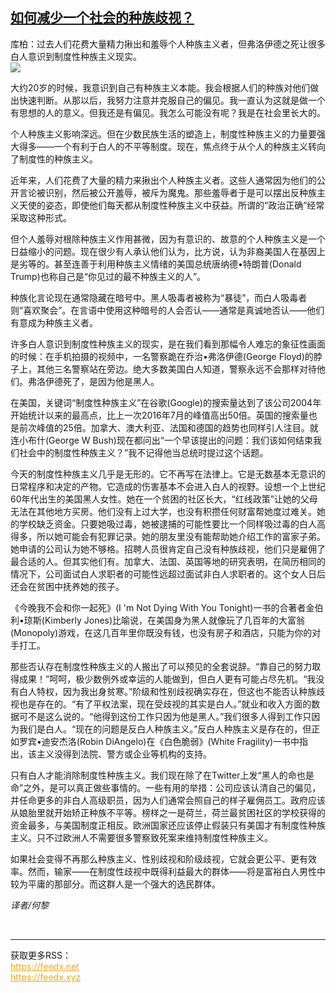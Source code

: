 <!--1592952742000-->
[如何减少一个社会的种族歧视？](https://cn.ft.com/story/001088275?full=y)
------

<div></div><div class="story-lead">库柏：过去人们花费大量精力揪出和羞辱个人种族主义者，但弗洛伊德之死让很多白人意识到制度性种族主义现实。</div><div class=" story-image image"><img src="https://thumbor.ftacademy.cn/unsafe/1340x754/https://thumbor.ftacademy.cn/unsafe/picture/8/000096418_piclink.jpg"></div><div class="story-body"><div id="story-body-container"><p>大约20岁的时候，我意识到自己有种族主义本能。我会根据人们的种族对他们做出快速判断。从那以后，我努力注意并克服自己的偏见。我一直认为这就是做一个有思想的人的意义。但我还是有偏见。我怎么可能没有呢？我是在社会里长大的。</p><p>个人种族主义影响深远。但在少数民族生活的塑造上，制度性种族主义的力量要强大得多——一个有利于白人的不平等制度。现在，焦点终于从个人的种族主义转向了制度性的种族主义。</p><p>近年来，人们花费了大量的精力来揪出个人种族主义者。这些人通常因为他们的公开言论被识别，然后被公开羞辱，被斥为魔鬼。那些羞辱者于是可以摆出反种族主义天使的姿态，即使他们每天都从制度性种族主义中获益。所谓的“政治正确”经常采取这种形式。</p><p>但个人羞辱对根除种族主义作用甚微，因为有意识的、故意的个人种族主义是一个日益缩小的问题。现在很少有人承认他们认为，比方说，认为非裔美国人在基因上是劣等的。甚至连善于利用种族主义情绪的美国总统唐纳德•特朗普(Donald Trump)也称自己是“你见过的最不种族主义的人”。</p><div  data-o-ads-name="mpu-middle1" class="o-ads in-article-advert" data-o-ads-formats-default="false"  data-o-ads-formats-small="FtcMobileMpu"  data-o-ads-formats-medium="FtcMpu" data-o-ads-formats-large="FtcMpu" data-o-ads-formats-extra="FtcMpu" data-o-ads-targeting="cnpos=middle1;" data-cy='[{"devices":["PC","iPhoneWeb","AndroidWeb","iPhoneApp","AndroidApp"],"pattern":"MPU","position":"Middle1","container":"mpuInStory"}]'></div><p>种族化言论现在通常隐藏在暗号中。黑人吸毒者被称为“暴徒”，而白人吸毒者则“喜欢聚会”。在言语中使用这种暗号的人会否认——通常是真诚地否认——他们有意成为种族主义者。</p><p>许多白人意识到制度性种族主义的现实，是在我们看到那幅令人难忘的象征性画面的时候：在手机拍摄的视频中，一名警察跪在乔治•弗洛伊德(George Floyd)的脖子上，其他三名警察站在旁边。绝大多数美国白人知道，警察永远不会那样对待他们。弗洛伊德死了，是因为他是黑人。</p><p>在美国，关键词“制度性种族主义”在谷歌(Google)的搜索量达到了该公司2004年开始统计以来的最高点，比上一次2016年7月的峰值高出50倍。英国的搜索量也是前次峰值的25倍。加拿大、澳大利亚、法国和德国的趋势也同样引人注目。就连小布什(George W Bush)现在都问出“一个早该提出的问题：我们该如何结束我们社会中的制度性种族主义？”我不记得他当总统时提过这个话题。</p><p>今天的制度性种族主义几乎是无形的。它不再写在法律上。它是无数基本无意识的日常程序和决定的产物。它造成的伤害基本不会进入白人的视野。设想一个上世纪60年代出生的美国黑人女性。她在一个贫困的社区长大，“红线政策”让她的父母无法在其他地方买房。他们没有上过大学，也没有积攒任何财富帮她度过难关。她的学校缺乏资金。只要她吸过毒，她被逮捕的可能性要比一个同样吸过毒的白人高得多，所以她可能会有犯罪记录。她的朋友里没有能帮助她介绍工作的富家子弟。她申请的公司认为她不够格。招聘人员很肯定自己没有种族歧视，他们只是雇佣了最合适的人。但其实他们有。加拿大、法国、英国等地的研究表明，在简历相同的情况下，公司面试白人求职者的可能性远超过面试非白人求职者的。这个女人日后还会在贫困中抚养她的孩子。</p><p>《今晚我不会和你一起死》(I 'm Not Dying With You Tonight)一书的合著者金伯利•琼斯(Kimberly Jones)比喻说，在美国身为黑人就像玩了几百年的大富翁(Monopoly)游戏，在这几百年里你既没有钱，也没有房子和酒店，只能为你的对手打工。</p><p>那些否认存在制度性种族主义的人搬出了可以预见的全套说辞。“靠自己的努力取得成果！”呵呵，极少数例外或幸运的人能做到，但白人更有可能占尽先机。“我没有白人特权，因为我出身贫寒。”阶级和性别歧视确实存在，但这也不能否认种族歧视也是存在的。“有了平权法案，现在受歧视的其实是白人。”就业和收入方面的数据可不是这么说的。“他得到这份工作只因为他是黑人。”我们很多人得到工作只因为我们是白人。“现在的问题是反白人种族主义。”反白人种族主义是存在的，但正如罗宾•迪安杰洛(Robin DiAngelo)在《白色脆弱》(White Fragility)一书中指出，该主义没得到法院、警方或企业等机构的支持。</p><div data-o-ads-name="mpu-middle2" class="o-ads in-article-advert" data-o-ads-formats-default="false"  data-o-ads-formats-small="FtcMobileMpu"  data-o-ads-formats-medium="false" data-o-ads-formats-large="false" data-o-ads-formats-extra="false" data-o-ads-targeting="cnpos=middle2;" data-cy='[{"devices":["iPhoneWeb","AndroidWeb","iPhoneApp","AndroidApp"],"pattern":"MPU","position":"Middle2","container":"mpuInStory"}]'></div><p>只有白人才能消除制度性种族主义。我们现在除了在Twitter上发“黑人的命也是命”之外，是可以真正做些事情的。一些有用的举措：公司应该认清自己的偏见，并任命更多的非白人高级职员，因为人们通常会照自己的样子雇佣员工。政府应该从娘胎里就开始矫正种族不平等。榜样之一是荷兰，荷兰最贫困社区的学校获得的资金最多，与美国制度正相反。欧洲国家还应该停止假装只有美国才有制度性种族主义。只不过欧洲人不需要很多警察致死案来维持制度性种族主义。</p><p>如果社会变得不再那么种族主义、性别歧视和阶级歧视，它就会更公平、更有效率。然而，输家——在制度性歧视中既得利益最大的群体——将是富裕白人男性中较为平庸的那部分。而这群人是一个强大的选民群体。</p><p><i>译者/何黎</i></p></div><div class="clearfloat"></div></div><br><hr><div>获取更多RSS：<br><a href="https://feedx.net" style="color:orange" target="_blank">https://feedx.net</a> <br><a href="https://feedx.xyz" style="color:orange" target="_blank">https://feedx.xyz</a><br></div>
